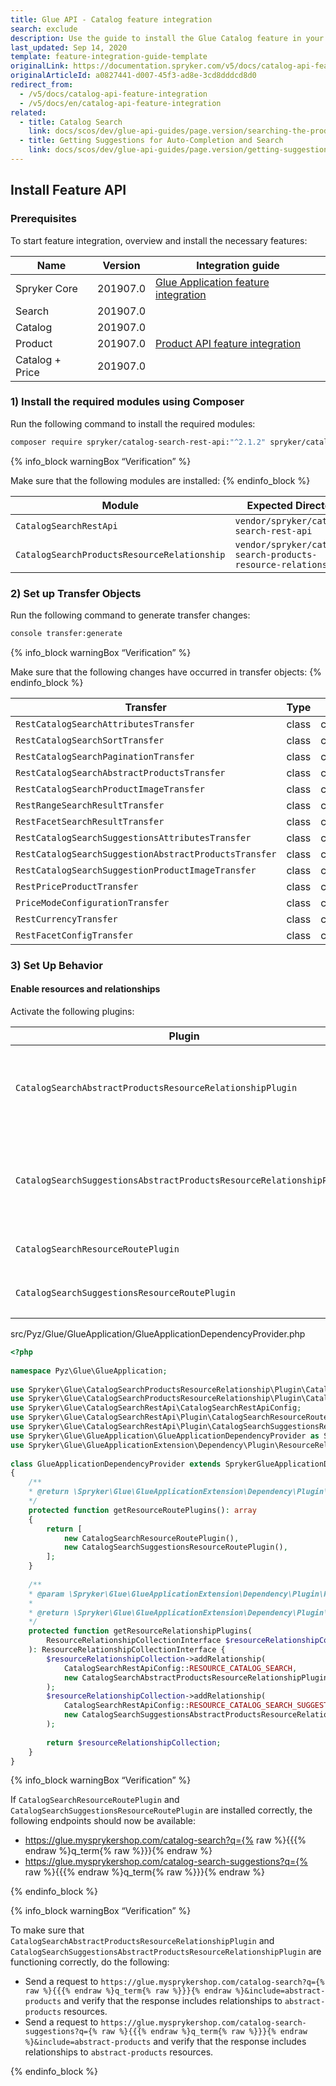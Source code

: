 ```yaml
---
title: Glue API - Catalog feature integration
search: exclude
description: Use the guide to install the Glue Catalog feature in your project.
last_updated: Sep 14, 2020
template: feature-integration-guide-template
originalLink: https://documentation.spryker.com/v5/docs/catalog-api-feature-integration
originalArticleId: a0827441-d007-45f3-ad8e-3cd8dddcd8d0
redirect_from:
  - /v5/docs/catalog-api-feature-integration
  - /v5/docs/en/catalog-api-feature-integration
related:
  - title: Catalog Search
    link: docs/scos/dev/glue-api-guides/page.version/searching-the-product-catalog.html
  - title: Getting Suggestions for Auto-Completion and Search
    link: docs/scos/dev/glue-api-guides/page.version/getting-suggestions-for-auto-completion-and-search.html
---
```


## Install Feature API
### Prerequisites
To start feature integration, overview and install the necessary features:

| Name | Version | Integration guide |
| --- | --- | --- |
| Spryker Core | 201907.0 | [Glue Application feature integration](/docs/scos/dev/feature-integration-guides/{{page.version}}/glue-api/glue-api-glue-application-feature-integration.html) |
| Search | 201907.0 |  |
| Catalog | 201907.0 |  |
| Product | 201907.0 | [Product API feature integration](/docs/scos/dev/feature-integration-guides/{{page.version}}/glue-api/glue-api-product-feature-integration.html) |
| Catalog + Price | 201907.0 |  |

### 1) Install the required modules using Composer
Run the following command to install the required modules:

```bash
composer require spryker/catalog-search-rest-api:"^2.1.2" spryker/catalog-search-products-resource-relationship:"^1.1.0" --update-with-dependencies
```

{% info_block warningBox “Verification” %}

Make sure that the following modules are installed:
{% endinfo_block %}

| Module | Expected Directory |
| --- | --- |
| `CatalogSearchRestApi` | `vendor/spryker/catalog-search-rest-api` |
| `CatalogSearchProductsResourceRelationship` | `vendor/spryker/catalog-search-products-resource-relationship` |

### 2) Set up Transfer Objects
Run the following command to generate transfer changes:

```bash
console transfer:generate
```

{% info_block warningBox “Verification” %}

Make sure that the following changes have occurred in transfer objects:
{% endinfo_block %}

| Transfer | Type | Event | Path |
| --- | --- | --- | --- |
| `RestCatalogSearchAttributesTransfer` | class | created | `src/Generated/Shared/Transfer/RestCatalogSearchAttributesTransfer` |
| `RestCatalogSearchSortTransfer` | class | created | `src/Generated/Shared/Transfer/RestCatalogSearchSortTransfer` |
| `RestCatalogSearchPaginationTransfer` | class | created | `src/Generated/Shared/Transfer/RestCatalogSearchPaginationTransfer` |
| `RestCatalogSearchAbstractProductsTransfer` | class | created | `src/Generated/Shared/Transfer/RestCatalogSearchAbstractProductsTransfer` |
| `RestCatalogSearchProductImageTransfer` | class | created | `src/Generated/Shared/Transfer/RestCatalogSearchProductImageTransfer` |
| `RestRangeSearchResultTransfer`| class| created | `src/Generated/Shared/Transfer/RestRangeSearchResultTransfer`|
| `RestFacetSearchResultTransfer`| class| created | `src/Generated/Shared/Transfer/RestFacetSearchResultTransfer`|
| `RestCatalogSearchSuggestionsAttributesTransfer`| class	| created | `src/Generated/Shared/Transfer/RestCatalogSearchSuggestionsAttributesTransfer` |
| `RestCatalogSearchSuggestionAbstractProductsTransfer`| class|	created | `src/Generated/Shared/Transfer/RestCatalogSearchSuggestionAbstractProductsTransfer`|
| `RestCatalogSearchSuggestionProductImageTransfer`| class| created | `src/Generated/Shared/Transfer/RestCatalogSearchSuggestionProductImageTransfer`|
| `RestPriceProductTransfer` | class | created | `src/Generated/Shared/Transfer/RestPriceProductTransfer`|
| `PriceModeConfigurationTransfer`| class | created | `src/Generated/Shared/Transfer/PriceModeConfigurationTransfer`|
| `RestCurrencyTransfer`| class| created | `src/Generated/Shared/Transfer/RestCurrencyTransfer`|
| `RestFacetConfigTransfer`| class | created | `src/Generated/Shared/Transfer/RestFacetConfigTransfer`|

### 3) Set Up Behavior
#### Enable resources and relationships
Activate the following plugins:

| Plugin | Specification | Prerequisites | Namespace |
| --- | --- | --- | --- |
| `CatalogSearchAbstractProductsResourceRelationshipPlugin` | Adds the `abstract-products` resource relationship to search results. | None | `Spryker\Glue\CatalogSearchProductsResourceRelationship\Plugin` |
| `CatalogSearchSuggestionsAbstractProductsResourceRelationshipPlugin` | Adds the `abstract-products` resource relationship to search suggestions results. | None | `Spryker\Glue\CatalogSearchProductsResourceRelationship\Plugin` |
| `CatalogSearchResourceRoutePlugin` | Registers the `search` resource. | None | `Spryker\Glue\CatalogSearchRestApi\Plugin` |
| `CatalogSearchSuggestionsResourceRoutePlugin` | Registers the `search-suggestions` resource. | None | `Spryker\Glue\CatalogSearchRestApi\Plugin` |

src/Pyz/Glue/GlueApplication/GlueApplicationDependencyProvider.php
    
```php
<?php
 
namespace Pyz\Glue\GlueApplication;
 
use Spryker\Glue\CatalogSearchProductsResourceRelationship\Plugin\CatalogSearchAbstractProductsResourceRelationshipPlugin;
use Spryker\Glue\CatalogSearchProductsResourceRelationship\Plugin\CatalogSearchSuggestionsAbstractProductsResourceRelationshipPlugin;
use Spryker\Glue\CatalogSearchRestApi\CatalogSearchRestApiConfig;
use Spryker\Glue\CatalogSearchRestApi\Plugin\CatalogSearchResourceRoutePlugin;
use Spryker\Glue\CatalogSearchRestApi\Plugin\CatalogSearchSuggestionsResourceRoutePlugin;
use Spryker\Glue\GlueApplication\GlueApplicationDependencyProvider as SprykerGlueApplicationDependencyProvider;
use Spryker\Glue\GlueApplicationExtension\Dependency\Plugin\ResourceRelationshipCollectionInterface;
 
class GlueApplicationDependencyProvider extends SprykerGlueApplicationDependencyProvider
{
	/**
	* @return \Spryker\Glue\GlueApplicationExtension\Dependency\Plugin\ResourceRoutePluginInterface[]
	*/
	protected function getResourceRoutePlugins(): array
	{
		return [
			new CatalogSearchResourceRoutePlugin(),
			new CatalogSearchSuggestionsResourceRoutePlugin(),
		];
	}
 
	/**
	* @param \Spryker\Glue\GlueApplicationExtension\Dependency\Plugin\ResourceRelationshipCollectionInterface $resourceRelationshipCollection
	*
	* @return \Spryker\Glue\GlueApplicationExtension\Dependency\Plugin\ResourceRelationshipCollectionInterface
	*/
	protected function getResourceRelationshipPlugins(
		ResourceRelationshipCollectionInterface $resourceRelationshipCollection
	): ResourceRelationshipCollectionInterface {
		$resourceRelationshipCollection->addRelationship(
			CatalogSearchRestApiConfig::RESOURCE_CATALOG_SEARCH,
			new CatalogSearchAbstractProductsResourceRelationshipPlugin()
		);
		$resourceRelationshipCollection->addRelationship(
			CatalogSearchRestApiConfig::RESOURCE_CATALOG_SEARCH_SUGGESTIONS,
			new CatalogSearchSuggestionsAbstractProductsResourceRelationshipPlugin()
		);
         
		return $resourceRelationshipCollection;
	}
}
```

{% info_block warningBox “Verification” %}

If `CatalogSearchResourceRoutePlugin` and `CatalogSearchSuggestionsResourceRoutePlugin` are installed correctly, the following endpoints should now be available:<ul><li>https://glue.mysprykershop.com/catalog-search?q={% raw %}{{{% endraw %}q_term{% raw %}}}{% endraw %}</li><li>https://glue.mysprykershop.com/catalog-search-suggestions?q={% raw %}{{{% endraw %}q_term{% raw %}}}{% endraw %}</li></ul>
{% endinfo_block %}

{% info_block warningBox “Verification” %}

To make sure that `CatalogSearchAbstractProductsResourceRelationshipPlugin` and `CatalogSearchSuggestionsAbstractProductsResourceRelationshipPlugin` are functioning correctly, do the following:<ul><li>Send a request to `https://glue.mysprykershop.com/catalog-search?q={% raw %}{{{% endraw %}q_term{% raw %}}}{% endraw %}&include=abstract-products` and verify that the response includes relationships to `abstract-products` resources.</li><li>Send a request to `https://glue.mysprykershop.com/catalog-search-suggestions?q={% raw %}{{{% endraw %}q_term{% raw %}}}{% endraw %}&include=abstract-products` and verify that the response includes relationships to `abstract-products` resources.</li></ul>
{% endinfo_block %}


